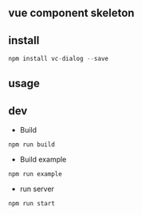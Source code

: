 ## vue component skeleton

## install

```js
npm install vc-dialog --save
```

## usage


## dev
* Build

```node
npm run build
```

* Build example

```node
npm run example
```

* run server

```node
npm run start
```